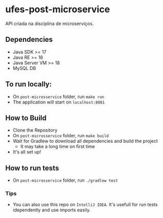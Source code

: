 # ufes-post-microservice
API criada na disciplina de microserviços.


## Dependencies
 - Java SDK >= 17
 - Java RE >= 18
 - Java Server VM >= 18
 - MySQL DB

## To run locally:
- On `post-microsservice` folder, run `make run`
- The application will start on `localhost:8081`

## How to Build
 - Clone the Repository
 - On `post-microsservice` folder, run `make build`
 - Wait for Gradlew to download all dependencies and build the project
     - It may take a long time on first time
 - It's all set up!

## How to run tests
 - On `post-microsservice` folder, run `./gradlew test`

### Tips
 - You can also use this repo on `IntelliJ IDEA`. It's usefull for run tests idependently and use imports easily.
